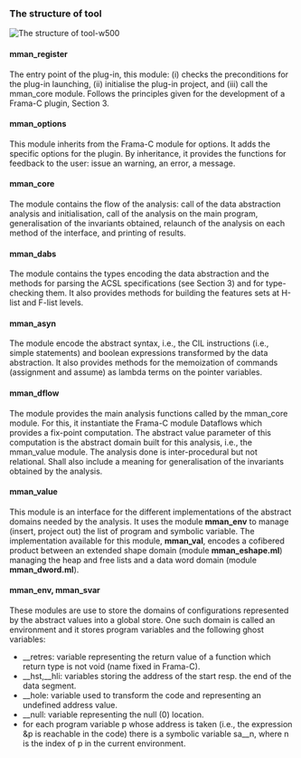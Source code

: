 
 

### The structure of tool

 
![The structure of tool-w500](https://lh3.googleusercontent.com/-oU_lkts2hyQ/WzIJ6bjnR1I/AAAAAAAAAC4/wg1NBQuJZYkL-NBgBiFZOeyfDvPf7QNNACHMYCw/I/Screenshot%2B2018-06-26%2Bat%2B11.39.28.png)

#### mman_register
The entry point of the plug-in, this module: (i) checks the preconditions for the plug-in launching, (ii) initialise the plug-in project, and (iii) call the mman_core module. Follows the principles given for the development of a Frama-C plugin, Section 3.


#### mman_options
This module inherits from the Frama-C module for options. It adds the specific options for the plugin. By inheritance, it provides the functions for feedback to the user: issue an warning, an error, a message.

#### mman_core
The module contains the flow of the analysis: call of the data abstraction analysis and initialisation, call of the analysis on the main program, generalisation of the invariants obtained, relaunch of the analysis on each method of the interface, and printing of results.


#### mman_dabs
The module contains the types encoding the data abstraction and the methods for parsing the ACSL specifications (see Section 3) and for type- checking them. It also provides methods for building the features sets at H-list and F-list levels.

#### mman_asyn
The module encode the abstract syntax, i.e., the CIL instructions (i.e., simple statements) and boolean expressions transformed by the data abstraction. It also provides methods for the memoization of commands (assignment and assume) as lambda terms on the pointer variables.

#### mman_dflow
The module provides the main analysis functions called by the mman_core module. For this, it instantiate the Frama-C module Dataflows which provides a fix-point computation. The abstract value parameter of this computation is the abstract domain built for this analysis, i.e., the mman_value module. The analysis done is inter-procedural but not relational. Shall also include a meaning for generalisation of the invariants obtained by the analysis.

#### mman_value
This module is an interface for the different implementations of the abstract domains needed by the analysis. It uses the module **mman_env** to manage (insert, project out) the list of program and symbolic variable. The implementation available for this module, **mman_val**, encodes a cofibered product between an extended shape domain (module **mman_eshape.ml**) managing the heap and free lists and a data word domain (module **mman_dword.ml**).


#### mman_env, mman_svar
These modules are use to store the domains of configurations represented by the abstract values into a global store. One such domain is called an environment and it stores program variables and the following ghost variables:


- __retres: variable representing the return value of a function which return type is not void (name fixed in Frama-C).
- __hst,__hli: variables storing the address of the start resp. the end of the data segment.
- __hole: variable used to transform the code and representing an undefined address value.
- __null: variable representing the null (0) location.
- for each program variable p whose address is taken (i.e., the expression &p is reachable in the code) there is a symbolic variable sa__n, where n is the index of p in the current environment.


